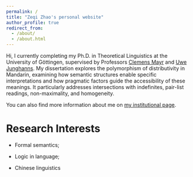 ```yaml
---
permalink: /
title: "Zeqi Zhao's personal website"
author_profile: true
redirect_from: 
  - /about/
  - /about.html
---
```

Hi, I currently completing my Ph.D. in Theoretical Linguistics at the University of Göttingen, supervised by Professors
[Clemens Mayr](https://www.uni-goettingen.de/de/clemens+steiner-mayr/569384.html) and [Uwe Junghanns](https://www.uni-goettingen.de/en/153074.html). My dissertation explores the polymorphism of distributivity in Mandarin, examining how semantic structures enable specific interpretations and how
pragmatic factors guide the accessibility of these meanings. It particularly addresses intersections with indefinites, pair-list readings, non-maximality, and homogeneity.

You can also find more information about me on [my institutional page](https://www.uni-goettingen.de/de/zeqi+zhao/676254.html).

Research Interests
======
* Formal semantics;

* Logic in language;

* Chinese linguistics
